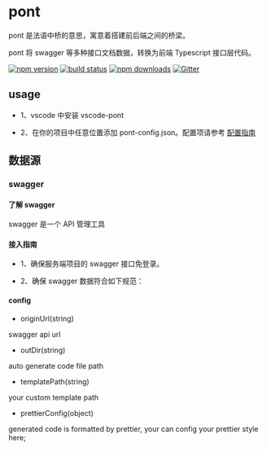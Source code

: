 # pont

pont 是法语中桥的意思，寓意着搭建前后端之间的桥梁。

pont 将 swagger 等多种接口文档数据，转换为前端 Typescript 接口层代码。

[![npm version](https://badge.fury.io/js/pont-engine.png)](https://badge.fury.io/js/pont-engine)
[![build status](https://travis-ci.org/jasonHzq/pont-engine.svg)](https://travis-ci.org/jasonHzq/pont-engine)
[![npm downloads](https://img.shields.io/npm/dt/pont-engine.svg?style=flat-square)](https://www.npmjs.com/package/pont-engine)
[![Gitter](https://badges.gitter.im/jasonHzq/pont-engine.svg)](https://gitter.im/jasonHzq/react-smooth?utm_source=badge&utm_medium=badge&utm_campaign=pr-badge)

## usage

- 1、vscode 中安装 vscode-pont

- 2、在你的项目中任意位置添加 pont-config.json。配置项请参考 [配置指南](#config)

## 数据源

### swagger

#### 了解 swagger

swagger 是一个 API 管理工具

#### 接入指南

- 1、确保服务端项目的 swagger 接口免登录。

- 2、确保 swagger 数据符合如下规范：

#### config

- originUrl(string)

swagger api url

- outDir(string)

auto generate code file path

- templatePath(string)

your custom template path

- prettierConfig(object)

generated code is formatted by prettier, your can config your prettier style here;
